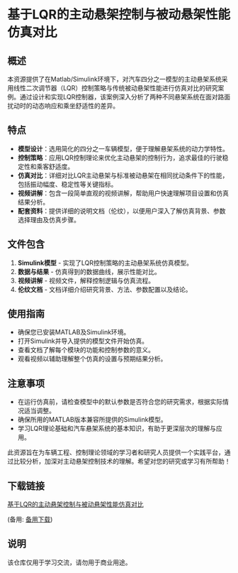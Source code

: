 # 基于LQR的主动悬架控制与被动悬架性能仿真对比

## 概述

本资源提供了在Matlab/Simulink环境下，对汽车四分之一模型的主动悬架系统采用线性二次调节器（LQR）控制策略与传统被动悬架性能进行仿真对比的研究案例。通过设计和实现LQR控制器，该案例深入分析了两种不同悬架系统在面对路面扰动时的动态响应和乘坐舒适性的差异。

## 特点

- **模型设计**：选用简化的四分之一车辆模型，便于理解悬架系统的动力学特性。
- **控制策略**：应用LQR控制理论来优化主动悬架的控制行为，追求最佳的行驶稳定性和乘客舒适度。
- **仿真对比**：详细对比LQR主动悬架与标准被动悬架在相同扰动条件下的性能，包括振动幅度、稳定性等关键指标。
- **视频讲解**：包含一段简单直观的视频讲解，帮助用户快速理解项目设置和仿真结果分析。
- **配套资料**：提供详细的说明文档（伦纹），以便用户深入了解仿真背景、参数选择理由及仿真步骤。

## 文件包含

1. **Simulink模型** - 实现了LQR控制策略的主动悬架系统仿真模型。
2. **数据与结果** - 仿真得到的数据曲线，展示性能对比。
3. **视频讲解** - 视频文件，解释控制逻辑与仿真流程。
4. **伦纹文档** - 文档详细介绍研究背景、方法、参数配置以及结论。

## 使用指南

- 确保您已安装MATLAB及Simulink环境。
- 打开Simulink并导入提供的模型文件开始仿真。
- 查看文档了解每个模块的功能和控制参数的意义。
- 观看视频以辅助理解整个仿真的设置与预期结果分析。

## 注意事项

- 在运行仿真前，请检查模型中的默认参数是否符合您的研究需求，根据实际情况适当调整。
- 确保所用的MATLAB版本兼容所提供的Simulink模型。
- 学习LQR理论基础和汽车悬架系统的基本知识，有助于更深层次的理解与应用。

此资源旨在为车辆工程、控制理论领域的学习者和研究人员提供一个实践平台，通过比较分析，加深对主动悬架控制技术的理解。希望对您的研究或学习有所帮助！

## 下载链接
[基于LQR的主动悬架控制与被动悬架性能仿真对比](https://pan.quark.cn/s/79d0c089af8b) 

(备用: [备用下载](https://pan.baidu.com/s/1qVnbPdbAiLmVB_lMkvH2uA?pwd=1234))

## 说明

该仓库仅用于学习交流，请勿用于商业用途。
